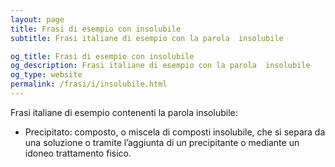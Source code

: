 ```yaml
---
layout: page
title: Frasi di esempio con insolubile 
subtitle: Frasi italiane di esempio con la parola  insolubile

og_title: Frasi di esempio con insolubile 
og_description: Frasi italiane di esempio con la parola  insolubile
og_type: website
permalink: /frasi/i/insolubile.html
---
```


Frasi italiane di esempio contenenti la parola insolubile:


- Precipitato: composto, o miscela di composti insolubile, che si separa da una soluzione o tramite l’aggiunta di un precipitante o mediante un idoneo trattamento fisico.
